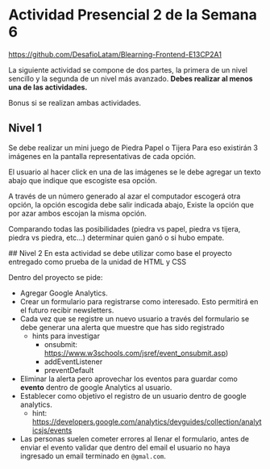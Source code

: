 # Actividad Presencial 2 de la Semana 6

https://github.com/DesafioLatam/Blearning-Frontend-E13CP2A1

La siguiente actividad se compone de dos partes, la primera de un nivel sencillo y la segunda de un nivel más avanzado.
**Debes realizar al menos una de las actividades.**

Bonus si se realizan ambas actividades.


## Nivel 1

Se debe realizar un mini juego de Piedra Papel o Tijera
Para eso existirán 3 imágenes en la pantalla representativas de cada opción.

El usuario al hacer click en una de las imágenes se le debe agregar un texto abajo que indique que escogiste esa opción.

A través de un número generado al azar el computador escogerá otra opción, la opción escogida debe salir indicada abajo, Existe la opción que por azar ambos escojan la misma opción.

Comparando todas las posibilidades (piedra vs papel, piedra vs tijera, piedra vs piedra, etc...) determinar quien ganó o si hubo empate.

## Nivel 2
En esta actividad se debe utilizar como base el proyecto
entregado como prueba de la unidad de HTML y CSS

Dentro del proyecto se pide:

- Agregar Google Analytics.
- Crear un formulario para registrarse como interesado.
  Esto permitirá en el futuro recibir newsletters.
- Cada vez que se registre un nuevo usuario a través del formulario se debe generar una alerta que muestre que has sido registrado
	- hints para investigar
		- onsubmit: https://www.w3schools.com/jsref/event_onsubmit.asp)
		- addEventListener
		- preventDefault
- Eliminar la alerta pero aprovechar los eventos para guardar como **evento** dentro de google Analytics al usuario.
- Establecer como objetivo el registro de un usuario dentro de google analytics.
	- hint: https://developers.google.com/analytics/devguides/collection/analyticsjs/events
- Las personas suelen cometer errores al llenar el formulario, antes de enviar el evento validar que dentro del email el usuario no haya ingresado un email terminado en `@gmal.com`.
